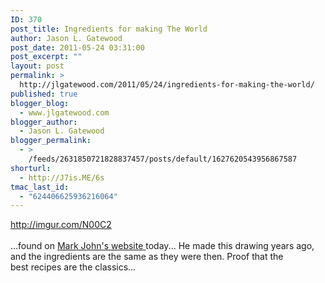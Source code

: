```yaml
---
ID: 370
post_title: Ingredients for making The World
author: Jason L. Gatewood
post_date: 2011-05-24 03:31:00
post_excerpt: ""
layout: post
permalink: >
  http://jlgatewood.com/2011/05/24/ingredients-for-making-the-world/
published: true
blogger_blog:
  - www.jlgatewood.com
blogger_author:
  - Jason L. Gatewood
blogger_permalink:
  - >
    /feeds/2631850721828837457/posts/default/1627620543956867587
shorturl:
  - http://J7is.ME/6s
tmac_last_id:
  - "624406625936216064"
---
```

http://imgur.com/N00C2<br /><br />...found on <a href="http://www.marcjohns.com/blog/2011/05/the-world.htm" target="_blank">Mark John's website </a>today... He made this drawing years ago, and the ingredients are the same as they were then. Proof that the best recipes are the classics...